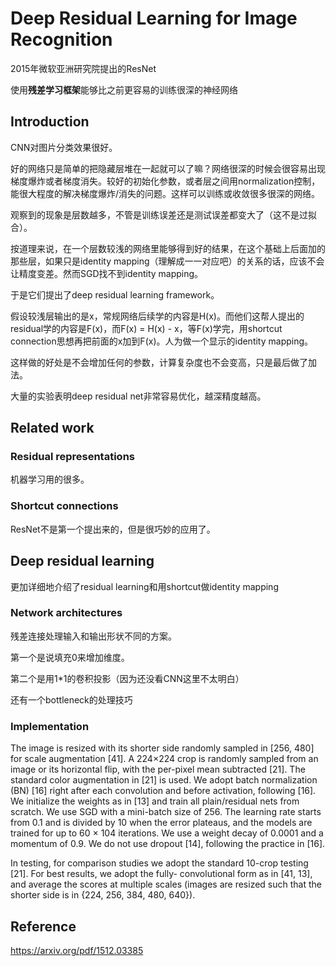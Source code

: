 # Deep Residual Learning for Image Recognition
2015年微软亚洲研究院提出的ResNet

使用**残差学习框架**能够比之前更容易的训练很深的神经网络

## Introduction
CNN对图片分类效果很好。

好的网络只是简单的把隐藏层堆在一起就可以了嘛？网络很深的时候会很容易出现梯度爆炸或者梯度消失。较好的初始化参数，或者层之间用normalization控制，能很大程度的解决梯度爆炸/消失的问题。这样可以训练或收敛很多很深的网络。

观察到的现象是层数越多，不管是训练误差还是测试误差都变大了（这不是过拟合）。

按道理来说，在一个层数较浅的网络里能够得到好的结果，在这个基础上后面加的那些层，如果只是identity mapping（理解成一一对应吧）的关系的话，应该不会让精度变差。然而SGD找不到identity mapping。

于是它们提出了deep residual learning framework。

假设较浅层输出的是x，常规网络后续学的内容是H(x)。而他们这帮人提出的residual学的内容是F(x)，而F(x) = H(x) - x，等F(x)学完，用shortcut connection思想再把前面的x加到F(x)。人为做一个显示的identity mapping。

这样做的好处是不会增加任何的参数，计算复杂度也不会变高，只是最后做了加法。

大量的实验表明deep residual net非常容易优化，越深精度越高。

## Related work

### Residual representations
机器学习用的很多。

### Shortcut connections
ResNet不是第一个提出来的，但是很巧妙的应用了。

## Deep residual learning
更加详细地介绍了residual learning和用shortcut做identity mapping

### Network architectures
残差连接处理输入和输出形状不同的方案。

第一个是说填充0来增加维度。

第二个是用1*1的卷积投影（因为还没看CNN这里不太明白）

还有一个bottleneck的处理技巧

### Implementation
The image is resized with its shorter side randomly sampled in [256, 480] for scale augmentation [41]. 
A 224×224 crop is randomly sampled from an image or its horizontal flip, with the per-pixel mean subtracted [21].
The standard color augmentation in [21] is used. 
We adopt batch normalization (BN) [16] right after each convolution and before activation, following [16]. 
We initialize the weights as in [13] and train all plain/residual nets from scratch. 
We use SGD with a mini-batch size of 256. The learning rate starts from 0.1 and is divided by 10 when the error plateaus, and the models are trained for up to 60 × 104 iterations. 
We use a weight decay of 0.0001 and a momentum of 0.9. We do not use dropout [14], following the practice in [16].

In testing, for comparison studies we adopt the standard 10-crop testing [21]. 
For best results, we adopt the fully- convolutional form as in [41, 13], and average the scores at multiple scales (images are resized such that the shorter side is in {224, 256, 384, 480, 640}).

## Reference
https://arxiv.org/pdf/1512.03385